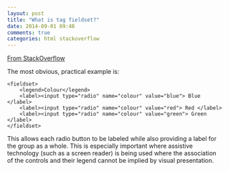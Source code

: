 ```yaml
---
layout: post
title: "What is tag fieldset?"
date: 2014-09-01 09:40
comments: true
categories: html stackoverflow
---
```


[From StackOverflow](http://stackoverflow.com/questions/9741328/why-do-we-need-a-fieldset-tag)


The most obvious, practical example is:

    <fieldset>
        <legend>Colour</legend>
        <label><input type="radio" name="colour" value="blue"> Blue </label>
        <label><input type="radio" name="colour" value="red"> Red </label>
        <label><input type="radio" name="colour" value="green"> Green </label>
    </fieldset>

This allows each radio button to be labeled while also providing a label for the group as a whole. This is especially important where assistive technology (such as a screen reader) is being used where the association of the controls and their legend cannot be implied by visual presentation.
